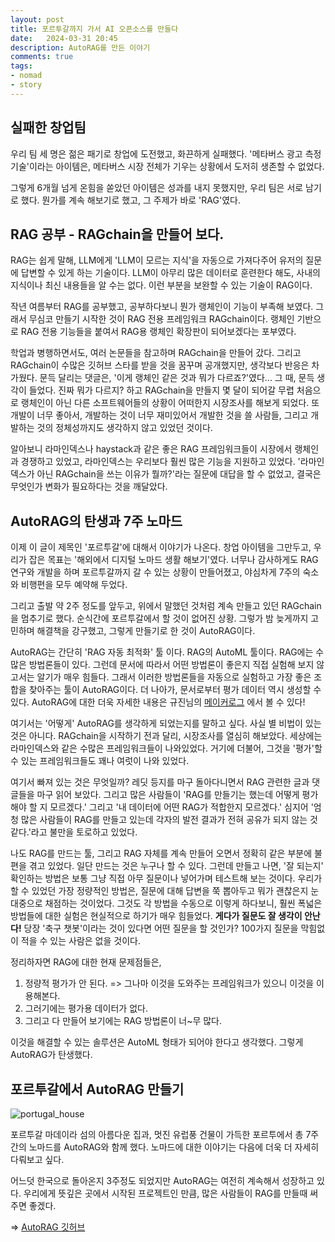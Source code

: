 ```yaml
---
layout: post
title: 포르투갈까지 가서 AI 오픈소스를 만들다
date:   2024-03-31 20:45
description: AutoRAG를 만든 이야기
comments: true
tags:
- nomad
- story
---
```


## 실패한 창업팀

우리 팀 세 명은 젊은 패기로 창업에 도전했고, 화끈하게 실패했다.
'메타버스 광고 측정 기술'이라는 아이템은, 메타버스 시장 전체가 기우는 상황에서 도저히 생존할 수 없었다.

그렇게 6개월 넘게 온힘을 쏟았던 아이템은 성과를 내지 못했지만, 우리 팀은 서로 남기로 했다. 뭔가를 계속 해보기로 했고, 
그 주제가 바로 'RAG'였다.

## RAG 공부 - RAGchain을 만들어 보다.

RAG는 쉽게 말해, LLM에게 'LLM이 모르는 지식'을 자동으로 가져다주어 유저의 질문에 답변할 수 있게 하는 기술이다.
LLM이 아무리 많은 데이터로 훈련한다 해도, 사내의 지식이나 최신 내용들을 알 수는 없다. 이런 부분을 보완할 수 있는 기술이 RAG이다.

작년 여름부터 RAG를 공부했고, 공부하다보니 뭔가 랭체인이 기능이 부족해 보였다. 그래서 무심코 만들기 시작한 것이 RAG 전용 프레임워크 RAGchain이다.
랭체인 기반으로 RAG 전용 기능들을 붙여서 RAG용 랭체인 확장판이 되어보겠다는 포부였다.

학업과 병행하면서도, 여러 논문들을 참고하며 RAGchain을 만들어 갔다. 그리고 RAGchain이 수많은 깃허브 스타를 받을 것을 꿈꾸며 공개했지만, 생각보다 반응은 차가웠다.
문득 달리는 댓글은, '이게 랭체인 같은 것과 뭐가 다르죠?'였다... 
그 때, 문득 생각이 들었다. 진짜 뭐가 다르지? 하고 RAGchain을 만들지 몇 달이 되어갈 무렵 처음으로 랭체인이 아닌 다른 소프트웨어들의 상황이 어떠한지 시장조사를 해보게 되었다.
또 개발이 너무 좋아서, 개발하는 것이 너무 재미있어서 개발한 것을 쓸 사람들, 그리고 개발하는 것의 정체성까지도 생각하지 않고 있었던 것이다.

알아보니 라마인덱스나 haystack과 같은 좋은 RAG 프레임워크들이 시장에서 랭체인과 경쟁하고 있었고, 
라마인덱스는 우리보다 훨씬 많은 기능을 지원하고 있었다. 
'라마인덱스가 아닌 RAGchain을 쓰는 이유가 뭘까?'라는 질문에 대답을 할 수 없었고, 결국은 무엇인가 변화가 필요하다는 것을 깨달았다.

## AutoRAG의 탄생과 7주 노마드

이제 이 글이 제목인 '포르투갈'에 대해서 이야기가 나온다. 
창업 아이템을 그만두고, 우리가 잡은 목표는 '해외에서 디지털 노마드 생활 해보기'였다. 너무나 감사하게도 RAG 연구와 개발을 하며 포르투갈까지 갈 수 있는 상황이 만들어졌고, 야심차게 7주의 숙소와 비행편을 모두 예약해 두었다.

그리고 출발 약 2주 정도를 앞두고, 위에서 말했던 것처럼 계속 만들고 있던 RAGchain을 멈추기로 했다. 순식간에 포르투갈에서 할 것이 없어진 상황.
그렇가 밤 늦게까지 고민하며 해결책을 강구했고, 그렇게 만들기로 한 것이 AutoRAG이다.

AutoRAG는 간단히 'RAG 자동 최적화' 툴 이다. RAG의 AutoML 툴이다.
RAG에는 수많은 방법론들이 있다. 그런데 문서에 따라서 어떤 방법론이 좋은지 직접 실험해 보지 않고서는 알기가 매우 힘들다.
그래서 이러한 방법론들을 자동으로 실험하고 가장 좋은 조합을 찾아주는 툴이 AutoRAG이다.
더 나아가, 문서로부터 평가 데이터 역시 생성할 수 있다. 
AutoRAG에 대한 더욱 자세한 내용은 규진님의 [메이커로그](https://disquiet.io/@kyujinpy/makerlog/auto-rag-%EC%9E%90%EB%8F%99%EC%9C%BC%EB%A1%9C-%EC%B5%9C%EC%A0%81%EC%9D%98-rag-%ED%8C%8C%EC%9D%B4%ED%94%84%EB%9D%BC%EC%9D%B8%EC%9D%84-%EC%B0%BE%EC%95%84%EC%A3%BC%EB%8A%94-%EC%9E%90%EB%8F%99%ED%99%94-%ED%88%B4-feat-rag-%EB%A7%9E%EC%B6%A4%ED%98%95-llm-%EA%B3%B5%EA%B0%9C) 에서 볼 수 있다!

여기서는 '어떻게' AutoRAG를 생각하게 되었는지를 말하고 싶다. 
사실 별 비법이 있는 것은 아니다. RAGchain을 시작하기 전과 달리, 시장조사를 열심히 해보았다.
세상에는 라마인덱스와 같은 수많은 프레임워크들이 나와있었다. 
거기에 더불어, 그것을 '평가'할 수 있는 프레임워크들도 꽤나 여럿이 나와 있었다. 

여기서 빠져 있는 것은 무엇일까? 레딧 등지를 마구 돌아다니면서 RAG 관련한 글과 댓글들을 마구 읽어 보았다. 
그리고 많은 사람들이 'RAG를 만들기는 했는데 어떻게 평가해야 할 지 모르겠다.' 그리고 '내 데이터에 어떤 RAG가 적합한지 모르겠다.'
심지어 '엄청 많은 사람들이 RAG를 만들고 있는데 각자의 발전 결과가 전혀 공유가 되지 않는 것 같다.'라고 불만을 토로하고 있었다.

나도 RAG를 만드는 툴, 그리고 RAG 자체를 계속 만들어 오면서 정확히 같은 부분에 불편을 겪고 있었다. 
일단 만드는 것은 누구나 할 수 있다. 그런데 만들고 나면, '잘 되는지' 확인하는 방법은 보통 그냥 직접 아무 질문이나 넣어가며 테스트해 보는 것이다.
우리가 할 수 있었던 가장 정량적인 방법은, 질문에 대해 답변을 쭉 뽑아두고 뭐가 괜찮은지 눈대중으로 채점하는 것이었다. 
그것도 각 방법을 수동으로 이렇게 하다보니, 훨씬 폭넓은 방법들에 대한 실험은 현실적으로 하기가 매우 힘들었다.
**게다가 질문도 잘 생각이 안난다!** 당장 '축구 챗봇'이라는 것이 있다면 어떤 질문을 할 것인가? 100가지 질문을 막힘없이 적을 수 있는 사람은 없을 것이다.

정리하자면 RAG에 대한 현재 문제점들은,

1. 정량적 평가가 안 된다. => 그나마 이것을 도와주는 프레임워크가 있으니 이것을 이용해본다.
2. 그러기에는 평가용 데이터가 없다.
3. 그리고 다 만들어 보기에는 RAG 방법론이 너~무 많다.

이것을 해결할 수 있는 솔루션은 AutoML 형태가 되어야 한다고 생각했다. 그렇게 AutoRAG가 탄생했다.

## 포르투갈에서 AutoRAG 만들기

![portugal_house]({{site.url}}/assets/img/2024-03-31-why-autorag/madeira_house_nomad.jpeg)

포르투갈 마데이라 섬의 아름다운 집과, 멋진 유럽풍 건물이 가득한 포르투에서 총 7주간의 노마드를 AutoRAG와 함께 했다. 
노마드에 대한 이야기는 다음에 더욱 더 자세히 다뤄보고 싶다.

어느덧 한국으로 돌아온지 3주정도 되었지만 AutoRAG는 여전히 계속해서 성장하고 있다. 
우리에게 뜻깊은 곳에서 시작된 프로젝트인 만큼, 많은 사람들이 RAG를 만들때 써주면 좋겠다. 

=> [AutoRAG 깃허브](https://github.com/Marker-Inc-Korea/AutoRAG/)
